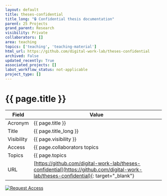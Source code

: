 ```yaml
---
layout: default
title: theses-confidential
title_long: "🔒 Confidential thesis documentation"
parent: 25 Projects
grand_parent: Research
visibility: Private
collaborators: []
area: teaching
topics: ['teaching', 'teaching-material']
html_url: https://github.com/digital-work-lab/theses-confidential
archived: False
updated_recently: True
associated_projects: []
labot_workflow_status: not-applicable
project_type: []
---
```


# {{ page.title }}

Field               | Value
------------------- | ----------------------------------
Acronym             | {{ page.title }}
Title               | {{ page.title_long }}
Visibility          | {{ page.visibility }}
Access              | {{ page.collaborators topics | join: ", "}}
Topics              | {{ page.topics | join: ", " }}
URL                 | [https://github.com/digital-work-lab/theses-confidential](https://github.com/digital-work-lab/theses-confidential){: target="_blank"}

[![Request Access](https://img.shields.io/badge/Request-Access-blue?style=for-the-badge)](https://github.com/digital-work-lab/handbook/issues/new?assignees=geritwagner&labels=access+request&template=request-repo-access.md&title=%5BAccess+Request%5D+Request+for+access+to+repository)
